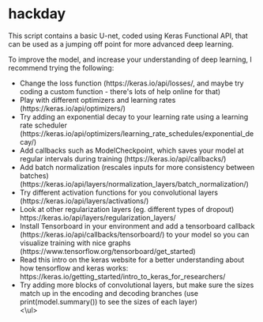 # hackday
This script contains a basic U-net, coded using Keras Functional API, that can be used as a jumping off point for more advanced deep learning.

To improve the model, and increase your understanding of deep learning, I recommend trying the following:
<ul>
<li>Change the loss function (https://keras.io/api/losses/, and maybe try coding a custom function - there's lots of help online for that)</li>
<li>Play with different optimizers and learning rates (https://keras.io/api/optimizers/)</li>
<li>Try adding an exponential decay to your learning rate using a learning rate scheduler (https://keras.io/api/optimizers/learning_rate_schedules/exponential_decay/)</li>
<li>Add callbacks such as ModelCheckpoint, which saves your model at regular intervals during training (https://keras.io/api/callbacks/)</li>
<li>Add batch normalization (rescales inputs for more consistency between batches) (https://keras.io/api/layers/normalization_layers/batch_normalization/)</li>
<li>Try different activation functions for you convolutional layers (https://keras.io/api/layers/activations/)</li>
<li>Look at other regularization layers (eg. different types of dropout) https://keras.io/api/layers/regularization_layers/</li>
<li>Install Tensorboard in your environment and add a tensorboard callback (https://keras.io/api/callbacks/tensorboard/) to your model so you can visualize training with nice graphs (https://www.tensorflow.org/tensorboard/get_started)</li>
<li>Read this intro on the keras website for a better understanding about how tensorflow and keras works: https://keras.io/getting_started/intro_to_keras_for_researchers/</li>
<li>Try adding more blocks of convolutional layers, but make sure the sizes match up in the encoding and decoding branches (use print(model.summary()) to see the sizes of each layer)</li>
<\ul>
